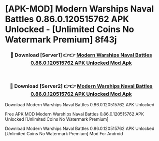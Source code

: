 # [APK-MOD] Modern Warships  Naval Battles 0.86.0.120515762 APK Unlocked - [Unlimited Coins No Watermark Premium] 8f43j



<div align="center">
<h3>🔴 Download [Server1] 👉👉 <a href="https://momento.my/?title=Modern_Warships__Naval_Battles_0.86.0.120515762_APK_Unlocked">Modern Warships  Naval Battles 0.86.0.120515762 APK Unlocked Mod Apk</a></h3><br>

<h3>🔴 Download [Server2] 👉👉 <a href="https://momento.my/?title=Modern_Warships__Naval_Battles_0.86.0.120515762_APK_Unlocked">Modern Warships  Naval Battles 0.86.0.120515762 APK Unlocked Mod Apk</a></h3>
</div>



Download Modern Warships  Naval Battles 0.86.0.120515762 APK Unlocked 

Free APK MOD Modern Warships  Naval Battles 0.86.0.120515762 APK Unlocked [Unlimited Coins No Watermark Premium]

Download Modern Warships  Naval Battles 0.86.0.120515762 APK Unlocked [Unlimited Coins No Watermark Premium] Mod For Android
